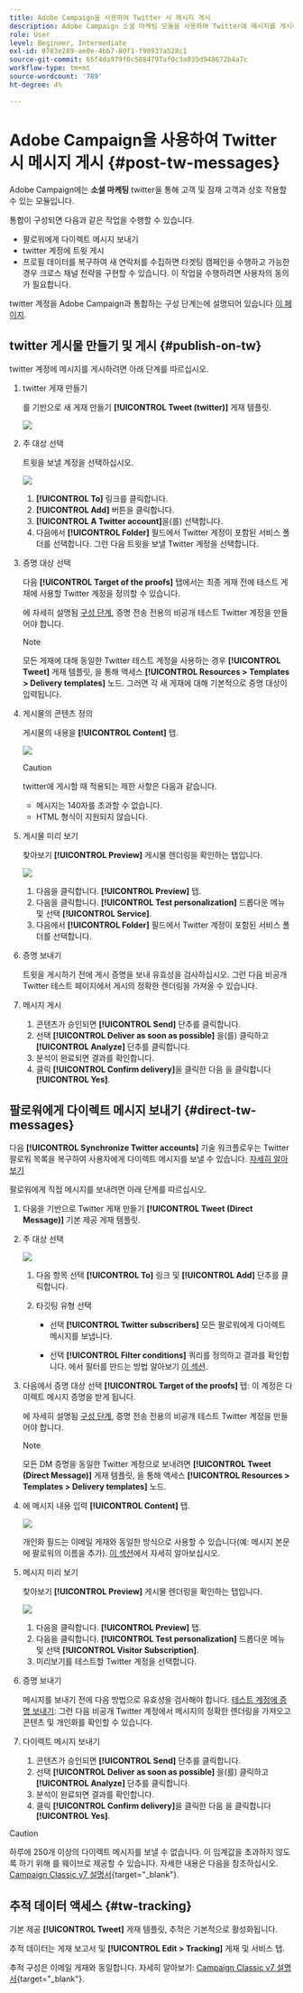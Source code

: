 ```yaml
---
title: Adobe Campaign을 사용하여 Twitter 시 메시지 게시
description: Adobe Campaign 소셜 마케팅 모듈을 사용하여 Twitter에 메시지를 게시하고 팔로워에게 직접 메시지를 보내는 방법을 알아봅니다
role: User
level: Beginner, Intermediate
exl-id: 0783e289-ae8e-4bb7-80f1-f90937a528c1
source-git-commit: 65f4da979f0c5884797af0c3a835d948672b4a7c
workflow-type: tm+mt
source-wordcount: '789'
ht-degree: 4%

---
```



# Adobe Campaign을 사용하여 Twitter 시 메시지 게시 {#post-tw-messages}

Adobe Campaign에는 **소셜 마케팅** twitter을 통해 고객 및 잠재 고객과 상호 작용할 수 있는 모듈입니다.

통합이 구성되면 다음과 같은 작업을 수행할 수 있습니다.

* 팔로워에게 다이렉트 메시지 보내기
* twitter 계정에 트윗 게시
* 프로필 데이터를 복구하여 새 연락처를 수집하면 타겟팅 캠페인을 수행하고 가능한 경우 크로스 채널 전략을 구현할 수 있습니다. 이 작업을 수행하려면 사용자의 동의가 필요합니다.


twitter 계정을 Adobe Campaign과 통합하는 구성 단계는에 설명되어 있습니다 [이 페이지](../connect/ac-tw.md).

## twitter 게시물 만들기 및 게시 {#publish-on-tw}

twitter 계정에 메시지를 게시하려면 아래 단계를 따르십시오.

1. twitter 게재 만들기

   를 기반으로 새 게재 만들기 **[!UICONTROL Tweet (twitter)]** 게재 템플릿.

   ![](assets/tw-new-delivery.png)

1. 주 대상 선택

   트윗을 보낼 계정을 선택하십시오.

   ![](assets/tw-define-target.png)

   1. **[!UICONTROL To]** 링크를 클릭합니다.
   1. **[!UICONTROL Add]** 버튼을 클릭합니다.
   1. **[!UICONTROL A Twitter account]**&#x200B;을(를) 선택합니다.
   1. 다음에서 **[!UICONTROL Folder]** 필드에서 Twitter 계정이 포함된 서비스 폴더를 선택합니다. 그런 다음 트윗을 보낼 Twitter 계정을 선택합니다.

1. 증명 대상 선택

   다음 **[!UICONTROL Target of the proofs]** 탭에서는 최종 게재 전에 테스트 게재에 사용할 Twitter 계정을 정의할 수 있습니다.

   에 자세히 설명됨 [구성 단계](../connect/ac-tw.md#tw-test-account), 증명 전송 전용의 비공개 테스트 Twitter 계정을 만들어야 합니다.

   >[!NOTE]
   >
   >모든 게재에 대해 동일한 Twitter 테스트 계정을 사용하는 경우 **[!UICONTROL Tweet]** 게재 템플릿, 을 통해 액세스 **[!UICONTROL Resources > Templates > Delivery templates]** 노드. 그러면 각 새 게재에 대해 기본적으로 증명 대상이 입력됩니다.

1. 게시물의 콘텐츠 정의

   게시물의 내용을 **[!UICONTROL Content]** 탭.

   ![](assets/tw-delivery-content.png)

   >[!CAUTION]
   >
   >twitter에 게시할 때 적용되는 제한 사항은 다음과 같습니다.
   >
   >* 메시지는 140자를 초과할 수 없습니다.
   >* HTML 형식이 지원되지 않습니다.


1. 게시물 미리 보기

   찾아보기 **[!UICONTROL Preview]** 게시물 렌더링을 확인하는 탭입니다.

   ![](assets/tw-delivery-preview.png)

   1. 다음을 클릭합니다. **[!UICONTROL Preview]** 탭.
   1. 다음을 클릭합니다. **[!UICONTROL Test personalization]** 드롭다운 메뉴 및 선택 **[!UICONTROL Service]**.
   1. 다음에서 **[!UICONTROL Folder]** 필드에서 Twitter 계정이 포함된 서비스 폴더를 선택합니다.

1. 증명 보내기

   트윗을 게시하기 전에 게시 증명을 보내 유효성을 검사하십시오. 그런 다음 비공개 Twitter 테스트 페이지에서 게시의 정확한 렌더링을 가져올 수 있습니다.

1. 메시지 게시

   1. 콘텐츠가 승인되면 **[!UICONTROL Send]** 단추를 클릭합니다.
   1. 선택 **[!UICONTROL Deliver as soon as possible]** 을(를) 클릭하고 **[!UICONTROL Analyze]** 단추를 클릭합니다.
   1. 분석이 완료되면 결과를 확인합니다.
   1. 클릭 **[!UICONTROL Confirm delivery]**&#x200B;을 클릭한 다음 을 클릭합니다 **[!UICONTROL Yes]**.

## 팔로워에게 다이렉트 메시지 보내기 {#direct-tw-messages}

다음 **[!UICONTROL Synchronize Twitter accounts]** 기술 워크플로우는 Twitter 팔로워 목록을 복구하여 사용자에게 다이렉트 메시지를 보낼 수 있습니다. [자세히 알아보기](../connect/ac-tw.md#synchro-tw-accounts)

팔로워에게 직접 메시지를 보내려면 아래 단계를 따르십시오.

1. 다음을 기반으로 Twitter 게재 만들기 **[!UICONTROL Tweet (Direct Message)]** 기본 제공 게재 템플릿.

1. 주 대상 선택

   ![](assets/tw-dm-define-target.png)

   1. 다음 항목 선택 **[!UICONTROL To]** 링크 및 **[!UICONTROL Add]** 단추를 클릭합니다.

   1. 타깃팅 유형 선택

      * 선택 **[!UICONTROL Twitter subscribers]** 모든 팔로워에게 다이렉트 메시지를 보냅니다.

      * 선택 **[!UICONTROL Filter conditions]** 쿼리를 정의하고 결과를 확인합니다. 에서 필터를 만드는 방법 알아보기 [이 섹션](../audiences/create-filters.md#advanced-filters).

1. 다음에서 증명 대상 선택 **[!UICONTROL Target of the proofs]** 탭: 이 계정은 다이렉트 메시지 증명을 받게 됩니다.

   에 자세히 설명됨 [구성 단계](../connect/ac-tw.md#tw-test-account), 증명 전송 전용의 비공개 테스트 Twitter 계정을 만들어야 합니다.


   >[!NOTE]
   >
   >모든 DM 증명을 동일한 Twitter 계정으로 보내려면 **[!UICONTROL Tweet (Direct Message)]** 게재 템플릿, 을 통해 액세스 **[!UICONTROL Resources > Templates > Delivery templates]** 노드.

1. 에 메시지 내용 입력 **[!UICONTROL Content]** 탭.

   ![](assets/tw-dm-content.png)

   개인화 필드는 이메일 게재와 동일한 방식으로 사용할 수 있습니다(예: 메시지 본문에 팔로워의 이름을 추가). [이 섹션](../send/personalize.md)에서 자세히 알아보십시오.

1. 메시지 미리 보기

   찾아보기 **[!UICONTROL Preview]** 게시물 렌더링을 확인하는 탭입니다.

   ![](assets/tw-dm-preview.png)

   1. 다음을 클릭합니다. **[!UICONTROL Preview]** 탭.
   1. 다음을 클릭합니다. **[!UICONTROL Test personalization]** 드롭다운 메뉴 및 선택 **[!UICONTROL Visitor Subscription]**.
   1. 미리보기를 테스트할 Twitter 계정을 선택합니다.

1. 증명 보내기

   메시지를 보내기 전에 다음 방법으로 유효성을 검사해야 합니다. [테스트 계정에 증명 보내기](../send/preview-and-proof.md): 그런 다음 비공개 Twitter 계정에서 메시지의 정확한 렌더링을 가져오고 콘텐츠 및 개인화를 확인할 수 있습니다.

1. 다이렉트 메시지 보내기

   1. 콘텐츠가 승인되면 **[!UICONTROL Send]** 단추를 클릭합니다.
   1. 선택 **[!UICONTROL Deliver as soon as possible]** 을(를) 클릭하고 **[!UICONTROL Analyze]** 단추를 클릭합니다.
   1. 분석이 완료되면 결과를 확인합니다.
   1. 클릭 **[!UICONTROL Confirm delivery]**&#x200B;을 클릭한 다음 을 클릭합니다 **[!UICONTROL Yes]**.

>[!CAUTION]
>
>하루에 250개 이상의 다이렉트 메시지를 보낼 수 없습니다. 이 임계값을 초과하지 않도록 하기 위해 를 웨이브로 제공할 수 있습니다. 자세한 내용은 다음을 참조하십시오. [Campaign Classic v7 설명서](https://experienceleague.adobe.com/docs/campaign-classic/using/sending-messages/key-steps-when-creating-a-delivery/steps-sending-the-delivery.html#sending-using-multiple-waves){target="_blank"}.


## 추적 데이터 액세스 {#tw-tracking}

기본 제공 **[!UICONTROL Tweet]** 게재 템플릿, 추적은 기본적으로 활성화됩니다.

추적 데이터는 게재 보고서 및 **[!UICONTROL Edit > Tracking]** 게재 및 서비스 탭.

추적 구성은 이메일 게재와 동일합니다. 자세히 알아보기: [Campaign Classic v7 설명서](https://experienceleague.adobe.com/docs/campaign-classic/using/sending-messages/monitoring-deliveries/about-delivery-monitoring.html?lang=ko){target="_blank"}.

